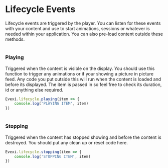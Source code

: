 # Lifecycle Events
Lifecycle events are triggered by the player. You can listen for these events with your content and use to start animations, sessions or whatever is needed within your application. You can also pre-load content outside these methods.

#

### Playing

Triggered when the content is visible on the display.
You should use this function to trigger any animations or if your showing a picture in picture feed. Any code you put outside this will run when the content is loaded and before its displayed.
The item is passed in so feel free to check its duration, id or anything else required.

```typescript
Evexi.lifecycle.playing(item => {
    console.log('PLAYING ITEM', item)
})
```

#

### Stopping

Triggered when the content has stopped showing and before the content is destroyed.
You should put any clean up or reset code here.

```typescript
Evexi.lifecycle.stopping(item => {
    console.log('STOPPING ITEM', item)
})

```

